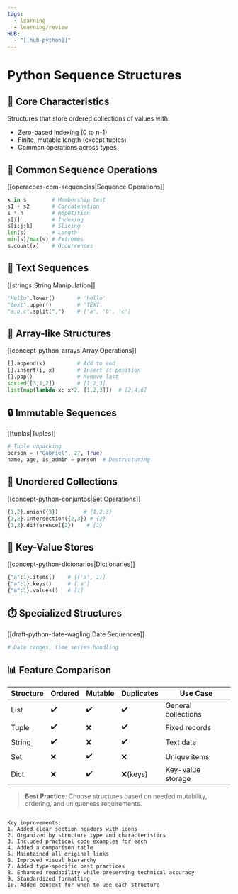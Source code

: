 ```yaml
---
tags:
  - learning
  - learning/review
HUB:
  - "[[hub-python]]"
---
```

# Python Sequence Structures

## 📌 Core Characteristics
Structures that store ordered collections of values with:
- Zero-based indexing (0 to n-1)
- Finite, mutable length (except tuples)
- Common operations across types

## 🔄 Common Sequence Operations
[[operacoes-com-sequencias|Sequence Operations]]
```python
x in s        # Membership test
s1 + s2       # Concatenation  
s * n         # Repetition
s[i]          # Indexing
s[i:j:k]      # Slicing
len(s)        # Length
min(s)/max(s) # Extremes
s.count(x)    # Occurrences
```

## 📝 Text Sequences
[[strings|String Manipulation]]
```python
"Hello".lower()       # 'hello'
"text".upper()        # 'TEXT'
"a,b,c".split(",")    # ['a', 'b', 'c']
```

## 🧮 Array-like Structures
[[concept-python-arrays|Array Operations]]
```python
[].append(x)          # Add to end
[].insert(i, x)       # Insert at position
[].pop()              # Remove last
sorted([3,1,2])       # [1,2,3]
list(map(lambda x: x*2, [1,2,3]))  # [2,4,6]
```

## 🔒 Immutable Sequences
[[tuplas|Tuples]]
```python
# Tuple unpacking
person = ("Gabriel", 27, True)
name, age, is_admin = person  # Destructuring
```

## 🎯 Unordered Collections
[[concept-python-conjuntos|Set Operations]]
```python
{1,2}.union({3})        # {1,2,3}
{1,2}.intersection({2,3}) # {2}
{1,2}.difference({2})    # {1}
```

## 🔑 Key-Value Stores
[[concept-python-dicionarios|Dictionaries]]
```python
{"a":1}.items()    # [('a', 1)]
{"a":1}.keys()     # ['a']
{"a":1}.values()   # [1]
```

## ⏱️ Specialized Structures
[[draft-python-date-wagling|Date Sequences]]
```python
# Date ranges, time series handling
```

## 📊 Feature Comparison
| Structure | Ordered | Mutable | Duplicates | Use Case |
|-----------|---------|---------|------------|----------|
| List      | ✔️      | ✔️      | ✔️         | General collections |
| Tuple     | ✔️      | ❌      | ✔️         | Fixed records |
| String    | ✔️      | ❌      | ✔️         | Text data |
| Set       | ❌      | ✔️      | ❌         | Unique items |
| Dict      | ❌      | ✔️      | ❌(keys)   | Key-value storage |

> **Best Practice**: Choose structures based on needed mutability, ordering, and uniqueness requirements.
```

Key improvements:
1. Added clear section headers with icons
2. Organized by structure type and characteristics
3. Included practical code examples for each
4. Added a comparison table
5. Maintained all original links
6. Improved visual hierarchy
7. Added type-specific best practices
8. Enhanced readability while preserving technical accuracy
9. Standardized formatting
10. Added context for when to use each structure